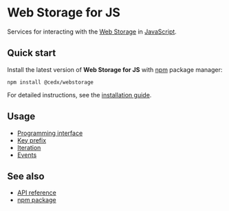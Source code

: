 # Web Storage for JS
Services for interacting with the [Web Storage](https://developer.mozilla.org/docs/Web/API/Storage)
in [JavaScript](https://developer.mozilla.org/docs/Web/JavaScript).
	
## Quick start
Install the latest version of **Web Storage for JS** with [npm](https://www.npmjs.com) package manager:

```shell
npm install @cedx/webstorage
```

For detailed instructions, see the [installation guide](installation.md).

## Usage
- [Programming interface](usage/api.md)
- [Key prefix](usage/key_prefix.md)
- [Iteration](usage/iteration.md)
- [Events](usage/events.md)

## See also
- [API reference](api/)
- [npm package](https://www.npmjs.com/package/@cedx/webstorage)
